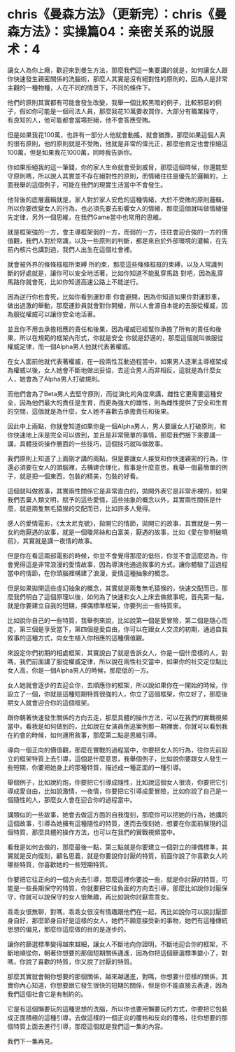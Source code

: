 # chris《曼森方法》（更新完）：chris《曼森方法》：实操篇04：亲密关系的说服术：4

讓女人為你上癮，歡迎來到曼生方法，那麼我們這一集要講的就是，如何讓女人跟你快速發生親密關係的洗腦術，那麼人其實是沒有絕對性的原則的，因為人是非常主觀的一種物種，人在不同的情景下，不同的條件下。

他們的原則其實都有可能會發生改變，我舉一個比較黑暗的例子，比較邪惡的例子，假如你可能是一個司法人員，那麼我花10萬要收買你，大部分有職業操守，有良知的人，他可能都會當場拒絕，他不會答應受賄。

但是如果我花100萬，也許有一部分人他就會動搖，就會猶豫，那麼如果這個人真的很有原則，他的原則就是不受賄，他就是非常的偉光正，那麼他肯定也會拒絕這100萬，但是如果我花1000萬，同時我告訴你。

你如果拒絕我的這一筆錢，你的家人生命就會受到威脅，那麼這個時候，你還能堅守原則嗎，所以說人其實並不存在絕對性的原則，而情緒往往是優先於邏輯的，上面我舉的這個例子，可能在我們的現實生活當中不會發生。

他背後的底層邏輯就是，家人對於家人安危的這種情緒，大於不受賄的原則邏輯，所以你要改變女人的行為，也必須先要去影響女人的情緒，那麼這個就叫做情緒優先定律，另外一個思維，在我們Game當中也常用的思維。

就是框架強的一方，會主導框架弱的一方，而弱的一方，往往會迎合強的一方的價值觀，我們人對於常識，以及一些原則的判斷，都是來自於外部環境的灌輸，在先前內核片也講到過，我們人出生在這個社會裡。

就會被外界的條條框框所束縛 所約束，那麼這些條條框框的束縛，以及人常識判斷的好處就是，讓你可以安全地活著，比如你知道不能亂穿馬路 對吧，因為亂穿馬路你就會死，比如你知道高速公路上不能逆行。

因為逆行你也會死，比如你看到運鈔車 你會避開，因為你知道如果你對運鈔車，做出過激的舉動，那麼運鈔員就會對你開槍，所以人會源自本能的去服從權威，因為服從權威可以讓你安全地活著。

並且你不用去承擔相應的責任和後果，因為權威已經幫你承擔了所有的責任和後果，所以在規範的框架內形式，你就是安全 你就是舒適的，那麼這個就叫做服從權威定律，而一個Alpha男人他就代表著權威。

在女人面前他就代表著權威，在一段兩性互動過程當中，如果男人逐漸主導框架成為權威以後，女人她會不斷地做出妥協，去迎合男人而非相反，這就是為什麼女人，她會為了Alpha男人打破規則。

而他們會為了Beta男人去堅守原則，而從演化的角度來講，雌性它更需要這種安全，因為他們最大的責任是生育，而更為強大的雄性，則為雌性提供了安全和生育的空間，這個就是為什麼，女人她不喜歡去承擔責任和後果。

因此中上兩點，你就會知道如果你是一個Alpha男人，男人要讓女人打破原則，和你快速地上床是完全可以做到，並且是非常簡單的事情，那麼我們接下來要講一講，具體技術操作層面的一些技巧，這個技巧就叫做敘事。

我們原則上知道了上面剛才講的兩點，但是要讓女人接受和你快速親密的行為，你還必須要在女人的頭腦裡，去構建合理化，敘事是什麼意思，我舉一個最簡單的例子，就是把一個東西，包裝的精美，包裝的好看。

這個就叫做敘事，其實兩性關係它是非常直白的，拋開外表它是非常赤裸的，如果我們丟棄人類文明，賦予的這些愛情，這些抽象的概念以外，其實兩性關係是什麼，就是兩隻無毛猿猴的交配而已，比如許多人覺得。

感人的愛情電影，《太太尼克號》，拋開它的情節，拋開它的故事，其實就是一男一女約炮厭遇的故事，就是一個瓊屌絲和白富美，厭遇的故事，比如《愛在黎明破曉前》，其實就是講一夜情的故事。

但是你在看這兩部電影的時候，你並不會覺得那麼的低俗，你並不會這麼認為，你會覺得這是非常浪漫的愛情故事，因為導演他通過敘事的方式，讓你體驗了這過程當中的情節，在你頭腦裡構建了浪漫，愛情這種抽象的概念。

但是如果拋開這些虛幻抽象的概念，其實就是兩隻無毛猿猴的，快速交配而已，那麼我們明白了這個原理以後，如何為了快速和女人上床去做敘事呢，首先第一點，就是你要建立自我的短期，擇偶標準框架，你要列出一些特質來。

比如說你自己的一些特質，我舉例來說，比如說第一個是愛冒險，第二個是隨心而走，第三個是享受當下，第四個是愛自由，你可以在跟女人交流的初期，通過自我敘事的這種方式，向女生植入你相應的這種價值觀。

來設定你們初期的相處框架，其實說白了就是告訴女人，你是一個什麼樣的人，對嗎，我們前面講了服從權威定律，所以說在兩性社交當中，如果你的社交定位點比女人高，你是一個Alpha男人的時候，那麼低的一方。

女人她就會逐步的去迎合你，去順應你的框架，所以說如果你在一開始的時候，你設立了一個，你就是這種短期特質很強的人，你立了這個框架，你立好了，那麼後期女人就會迎合你的這個框架。

跟你朝著快速發生關係的方向去走，那麼具體的操作方法，可以在我們的實戰視頻當中，看我是如何做到的，比如說在女演員倒追案例那一期裡面，你就可以看到我在約會的時候，如何運用敘事，那麼第二點是思維引導。

導向一個正向的價值觀，那麼在實戰的過程當中，你要把女人的行為，往你先前設立的框架特質上去引導，這個是什麼意思，我舉個例子，比如說你要跟女人發生一些短期，你要把她身上的那種特質，描述成一種正面的一種引導。

舉個例子，比如說約炮，你要把它引導成隨性，比如說這個女人很浪，你要把它引導成愛自由，比如說激情，一夜情，你要把它引導成愛冒險，比如你說了自己是一個隨性的人，那麼女人會在迎合你的過程當中。

講類似的一些故事，她會去做這方面的自我復刻，那麼你可以把她的行為，她講的這個故事，引導為她擁有這種隨性的特質，進而去復刻她，想要在你面前展現的這個特質，那麼具體的操作方法，也可以在我們的實戰視頻當中。

看我是如何去做的，那麼最後一點，第三點就是你要建立一個對立的擇偶標準，其實就是反向復刻，顧名思義，就是你要說你討厭的特質，前面你說了你喜歡女人的哪些特質，你喜歡她的一些短期特質。

你要把它往正向的一個方向去引導，那麼這裡你要說一些，就是你討厭的特質，可能是一些長期保守的特質，你就要把它往負面的方向去引導，那麼比如說你討厭保守，你就可以說保守的女人很無趣，再比如說你討厭乖乖女。

乖乖女很無聊，對嗎，乖乖女很沒有情趣跟他們在一起，再比如說你可以說討厭節身自好，那麼節身自好是這樣的女人，她們不願意接受新的事物，她們有這種傳統思想的偏見，那麼你這麼做的目的是逐步的。

讓你的篩選標準變得越來越細，讓女人不斷地向你證明，不斷地迎合你的框架，不斷地順從你，朝著你想要的那個短期關係邁進，因為你把這個篩選標準變小了，對嗎，你說了喜歡的特質，你又說了討厭的特質。

那麼其實就會朝你想要的那個關係，越來越邁進，對嗎，你想要什麼樣的關係，其實你內心知道，你想要跟它發生很快的短期的關係，但是你不能直接去表達，因為我們這個社會它是有制約的。

它是有這個懶要玩的這種思想的洗腦，所以你也要用懶要玩的方式，你要把它包裝成正面積極的這種引導，去做這樣的一個正向的覆格和反向的覆格，往你想要的那個特質上面去進行引導，那麼這個就是我們這一集的內容。

我們下一集再見。